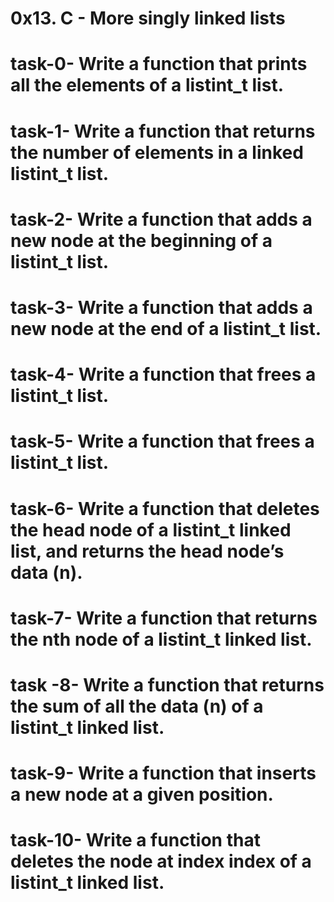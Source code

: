 # 0x13. C - More singly linked lists
# task-0- Write a function that prints all the elements of a listint_t list.
# task-1- Write a function that returns the number of elements in a linked listint_t list.
# task-2- Write a function that adds a new node at the beginning of a listint_t list.
# task-3- Write a function that adds a new node at the end of a listint_t list.
# task-4- Write a function that frees a listint_t list.
# task-5- Write a function that frees a listint_t list.
# task-6- Write a function that deletes the head node of a listint_t linked list, and returns the head node’s data (n).
# task-7- Write a function that returns the nth node of a listint_t linked list.
# task -8- Write a function that returns the sum of all the data (n) of a listint_t linked list.
# task-9- Write a function that inserts a new node at a given position.
# task-10- Write a function that deletes the node at index index of a listint_t linked list.
